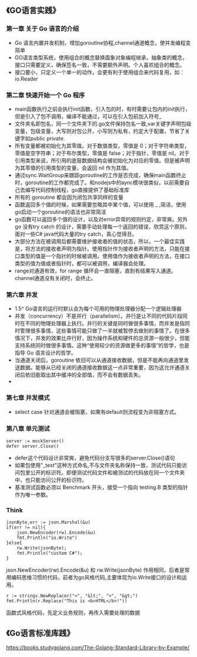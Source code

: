 ## 《GO语言实践》
### 第一章 关于 Go 语言的介绍
- Go 语言内置并发机制，增加goroutine协程,channel通道概念，使并发编程变简单
- GO语言类型系统，使用组合的概念替换面象对象编程继承，抽象类的概念，接口只需要定义，确保签名一致，不需要额外声明。个人喜欢组合的概念。
- 接口要小，只定义一个单一的动作，会更有利于使用组合来代码复用，如：io.Reader
### 第二章 快速开始一个 Go 程序
- main函数执行之前会执行init函数，引入包的时，有时需要让包内的init执行，但是引入了包不调用，编译不能通过，可以在引入包前加入符号_
- 文件夹名即包名，同一个文件夹下的.go文件保持包名一致,var关键字声明包级变量，包级变量，大写则对包公开，小写则为私有，约定大于配置，节省了关键字如public private.
- 所有变量都被初始化为其零值。对于数值类型，零值是 0；对于字符串类型，零值是空字符串；对于布尔类型，零值是 false；对于指针，零值是 nil。对于引用类型来说，所引用的底层数据结构会被初始化为对应的零值。但是被声明为其零值的引用类型的变量，会返回 nil 作为其值。
- 通过sync.WaitGroup来跟踪goroutine的工作是否完成，确保main函数终止时，goroutine的工作都完成了。和nodejs中的aync模块很类似，以前需要自己去编写代码控制线程，go直接提供了基础标准库
- 所有的 goroutine 都会因为闭包共享同样的变量
- 函数返回多个值的时候，如果需要忽略其中某个值，可以使用 _ ,简洁，使用go启动一个goroutine的语法也非常简洁
- go函数可以返回多个值的设计，以及对error异常的规则约定，非常爽。另外go 没有try catch 的设计，需要手动处理每一个返回的错误，欣赏这个原则，面对一些C# java代码大量的try catch，真心觉得丑。
- 大部分方法在被调用后都需要维护接收者的值的状态，所以，一个最佳实践是，将方法的接收者声明为指针。使用指针作为接收者声明的方法，只能在接口类型的值是一个指针的时候被调用。使用值作为接收者声明的方法，在接口类型的值为值或者指针时，都可以被调用，编译器会处理。
-  range对通道有效，for range 循环会一直阻塞，直到有结果写入通道。 channel通道没有关闭时，会终止。


### 第六章 并发
- 1.5^ Go语言的运行时默认会为每个可用的物理处理器分配一个逻辑处理器
- 并发（concurrency）不是并行（parallelism）。并行是让不同的代码片段同时在不同的物理处理器上执行。并行的关键是同时做很多事情，而并发是指同时管理很多事情，这些事情可能只做了一半就被暂停去做别的事情了。在很多情况下，并发的效果比并行好，因为操作系统和硬件的总资源一般很少，但能支持系统同时做很多事情。这种“使用较少的资源做更多的事情”的哲学，也是指导 Go 语言设计的哲学。
- 当通道关闭后，goroutine 依旧可以从通道接收数据，但是不能再向通道里发送数据。能够从已经关闭的通道接收数据这一点非常重要，因为这允许通道关闭后依旧能取出其中缓冲的全部值，而不会有数据丢失。
- 

### 第七章 并发模式
- select case 针对通道会被阻塞，如果有default则流程变为非阻塞方式。

### 第八章 单元测试
``` golang
server := mockServer()
defer server.Close()
```
- defer这个代码设计非常爽，避免代码分支写很多的server.Close()语句
- 如果包使用"_test"这种方式命名,不与文件夹名称保持一致，测试代码只能访问包里公开的标识符。即便测试代码文件和被测试的代码放在同一个文件夹中，也只能访问公开的标识符。
- 基准测试函数必须以 Benchmark 开头，接受一个指向 testing.B 类型的指针作为唯一参数。


### Think
``` golang
jsonByte,err := json.Marshal(&u)
if(err != nil){		
    json.NewEncoder(rw).Encode(&u)
    fmt.Println("io.Write")
}else{
    rw.Write(jsonByte);
    fmt.Println("custom C#");
}
```
json.NewEncoder(rw).Encode(&u) 和 rw.Write(jsonByte) 作用相同，后者是常用编码思维习惯的代码，前者为go风格代码,主要体现为io.Write接口的设计和运用。

``` golang
r := strings.NewReplacer("<", "&lt;", ">", "&gt;")
fmt.Println(r.Replace("This is <b>HTML</b>!"))
```
函数式风格代码，先定义业务规则，再传入需要处理的数据

## 《Go语言标准库践》
https://books.studygolang.com/The-Golang-Standard-Library-by-Example/


